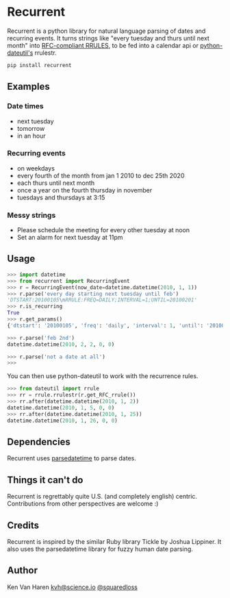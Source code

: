 # Recurrent
Recurrent is a python library for natural language parsing of dates and recurring
events. It turns strings like "every tuesday and thurs until next month"
into [RFC-compliant RRULES][1], to be fed into a calendar api or [python-dateutil's][2]
rrulestr.

```sh
pip install recurrent
```

## Examples
### Date times
* next tuesday
* tomorrow
* in an hour

### Recurring events
* on weekdays
* every fourth of the month from jan 1 2010 to dec 25th 2020
* each thurs until next month
* once a year on the fourth thursday in november
* tuesdays and thursdays at 3:15

### Messy strings
* Please schedule the meeting for every other tuesday at noon
* Set an alarm for next tuesday at 11pm

## Usage
```python
>>> import datetime
>>> from recurrent import RecurringEvent
>>> r = RecurringEvent(now_date=datetime.datetime(2010, 1, 1))
>>> r.parse('every day starting next tuesday until feb')
'DTSTART:20100105\nRRULE:FREQ=DAILY;INTERVAL=1;UNTIL=20100201'
>>> r.is_recurring
True
>>> r.get_params()
{'dtstart': '20100105', 'freq': 'daily', 'interval': 1, 'until': '20100201'}

>>> r.parse('feb 2nd')
datetime.datetime(2010, 2, 2, 0, 0)

>>> r.parse('not a date at all')
>>>
```

You can then use python-dateutil to work with the recurrence rules.
```python
>>> from dateutil import rrule
>>> rr = rrule.rrulestr(r.get_RFC_rrule())
>>> rr.after(datetime.datetime(2010, 1, 2))
datetime.datetime(2010, 1, 5, 0, 0)
>>> rr.after(datetime.datetime(2010, 1, 25))
datetime.datetime(2010, 1, 26, 0, 0)
```

## Dependencies
Recurrent uses [parsedatetime][3] to parse dates.

## Things it can't do

Recurrent is regrettably quite U.S. (and completely english) centric. Contributions from other perspectives are welcome :)

## Credits
Recurrent is inspired by the similar Ruby library Tickle by Joshua
Lippiner. It also uses the parsedatetime library for fuzzy human date
parsing.

## Author
Ken Van Haren kvh@science.io [@squaredloss](http://twitter.com/squaredloss)

[1]: http://www.kanzaki.com/docs/ical/rrule.html
[2]: http://labix.org/python-dateutil
[3]: https://github.com/bear/parsedatetime
[4]: https://github.com/kvh/parsedatetime
